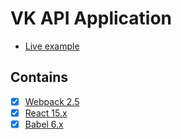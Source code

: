 # VK API Application
* [Live example](http://quernest.xyz/projects/vkapp/)

## Contains
- [x] [Webpack 2.5](https://webpack.github.io)
- [x] [React 15.x](https://facebook.github.io/react/)
- [x] [Babel 6.x](https://babeljs.io/)
